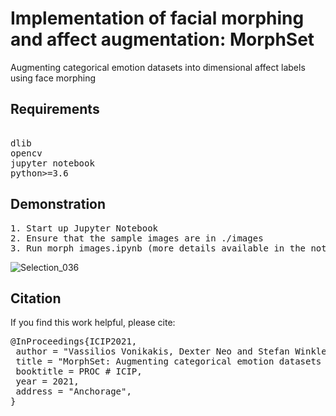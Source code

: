 # Implementation of facial morphing and affect augmentation: MorphSet
Augmenting categorical emotion datasets into dimensional affect labels using face morphing

## Requirements
<pre>

dlib
opencv
jupyter notebook
python>=3.6
</pre>

## Demonstration
<pre>
1. Start up Jupyter Notebook
2. Ensure that the sample images are in ./images 
3. Run morph_images.ipynb (more details available in the notebook)
</pre>
![Selection_036](https://user-images.githubusercontent.com/61958401/119307234-f4ed1e80-bc9d-11eb-8371-d29ad95d812b.png)


## Citation
If you find this work helpful, please cite:
<pre>
@InProceedings{ICIP2021,
 author = "Vassilios Vonikakis, Dexter Neo and Stefan Winkler",
 title = "MorphSet: Augmenting categorical emotion datasets with dimensional affect labels using face morphing",
 booktitle = PROC # ICIP,
 year = 2021,
 address = "Anchorage",
}
</pre>
